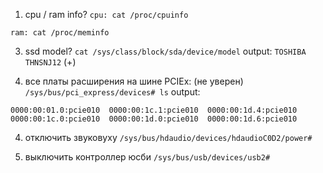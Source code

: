 1. cpu / ram info? 
`cpu: cat /proc/cpuinfo`

`ram: cat /proc/meminfo`

3. ssd model? 
`cat /sys/class/block/sda/device/model`
output: `TOSHIBA THNSNJ12` (+) 

4. все платы расширения на шине PCIEx: (не уверен)
`/sys/bus/pci_express/devices# ls`
output:
```
0000:00:01.0:pcie010  0000:00:1c.1:pcie010  0000:00:1d.4:pcie010
0000:00:1c.0:pcie010  0000:00:1d.0:pcie010  0000:00:1d.6:pcie010
```

4. отключить звуковуху
`/sys/bus/hdaudio/devices/hdaudioC0D2/power#`

5. выключить контроллер юсби 
`/sys/bus/usb/devices/usb2#`

